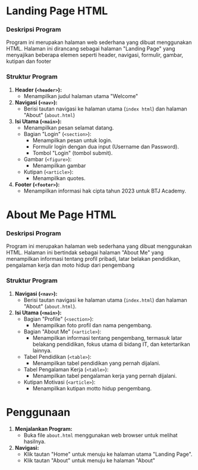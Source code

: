 # Landing Page HTML

### Deskripsi Program
Program ini merupakan halaman web sederhana yang dibuat menggunakan HTML. Halaman ini dirancang sebagai halaman "Landing Page" yang menyajikan beberapa elemen seperti header, navigasi, formulir, gambar, kutipan dan footer

### Struktur Program
1. **Header (`<header>`):**
	-   Menampilkan judul halaman utama "Welcome"
2. **Navigasi (`<nav>`):**
	-   Berisi tautan navigasi ke halaman utama (`index html`) dan halaman "About" (`about.html`)
3. **Isi Utama (`<main>`):**
    -   Menampilkan pesan selamat datang.
    -   Bagian "Login" (`<section>`):
        -   Menampilkan pesan untuk login.
        -   Formulir login dengan dua input (Username dan Password).
        -   Tombol "Login" (tombol submit).
    -   Gambar (`<figure>`):
        -   Menampilkan gambar
    -   Kutipan (`<article>`):
        -   Menampilkan quotes.
4.  **Footer (`<footer>`):**
    -   Menampilkan informasi hak cipta tahun 2023 untuk BTJ Academy.


# About Me Page HTML
### Deskripsi Program
Program ini merupakan halaman web sederhana yang dibuat menggunakan HTML. Halaman ini bertindak sebagai halaman "About Me" yang menampilkan informasi tentang profil pribadi, latar belakan pendidikan, pengalaman kerja dan moto hidup dari pengembang

### Struktur Program
1.  **Navigasi (`<nav>`):**
    -   Berisi tautan navigasi ke halaman utama (`index.html`) dan halaman "About" (`about.html`).
2.  **Isi Utama (`<main>`):**
    -   Bagian "Profile" (`<section>`):
        -   Menampilkan foto profil dan nama pengembang.
    -   Bagian "About Me" (`<article>`):
        -   Menampilkan informasi tentang pengembang, termasuk latar belakang pendidikan, fokus utama di bidang IT, dan ketertarikan lainnya.
    -   Tabel Pendidikan (`<table>`):
        -   Menampilkan tabel pendidikan yang pernah dijalani.
    -   Tabel Pengalaman Kerja (`<table>`):
        -   Menampilkan tabel pengalaman kerja yang pernah dijalani.
    -   Kutipan Motivasi (`<article>`):
        -   Menampilkan kutipan motto hidup pengembang.

# Penggunaan

1.  **Menjalankan Program:**
    -   Buka file `about.html` menggunakan web browser untuk melihat hasilnya.
2.  **Navigasi:**
    -   Klik tautan "Home" untuk menuju ke halaman utama "Landing Page".
    -   Klik tautan "About" untuk menuju ke halaman "About"
